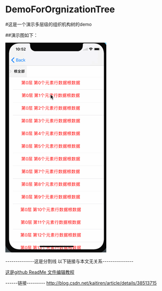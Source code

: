 # DemoForOrgnizationTree
#这是一个演示多层级的组织机构树的demo


##演示图如下：



![orgTreeGif](https://github.com/rickie1219/DemoForOrgnizationTree/blob/master/ScreenShot/001.gif)





--------------这是分割线 以下链接与本文无关系---------------

[这是github ReadMe 文件编辑教程](http://blog.csdn.net/kaitiren/article/details/38513715)

------链接---------
http://blog.csdn.net/kaitiren/article/details/38513715
